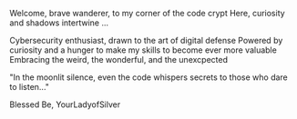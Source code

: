 Welcome, brave wanderer, to my corner of the code crypt
Here, curiosity and shadows intertwine
...

Cybersecurity enthusiast, drawn to the art of digital defense 
Powered by curiosity and a hunger to make my skills to become ever more valuable
Embracing the weird, the wonderful, and the unexcpected 

"In the moonlit silence, even the code whispers secrets to those who dare to 
listen..."

Blessed Be, 
YourLadyofSilver
